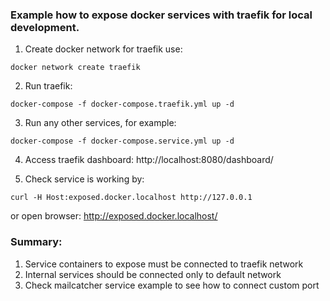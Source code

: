 ### Example how to expose docker services with traefik for local development.

1. Create docker network for traefik use:
```shell
docker network create traefik
```

2. Run traefik:
```shell
docker-compose -f docker-compose.traefik.yml up -d
```

3. Run any other services, for example:
```shell
docker-compose -f docker-compose.service.yml up -d
```

4. Access traefik dashboard: http://localhost:8080/dashboard/

5. Check service is working by:
```shell
curl -H Host:exposed.docker.localhost http://127.0.0.1
```
or open browser: http://exposed.docker.localhost/

### Summary:
1. Service containers to expose must be connected to traefik network
2. Internal services should be connected only to default network
3. Check mailcatcher service example to see how to connect custom port